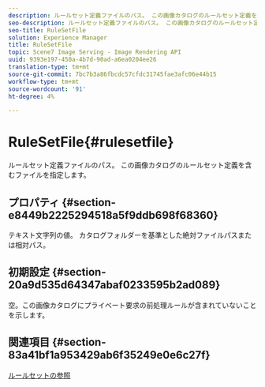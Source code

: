 ```yaml
---
description: ルールセット定義ファイルのパス。 この画像カタログのルールセット定義を含むファイルを指定します。
seo-description: ルールセット定義ファイルのパス。 この画像カタログのルールセット定義を含むファイルを指定します。
seo-title: RuleSetFile
solution: Experience Manager
title: RuleSetFile
topic: Scene7 Image Serving - Image Rendering API
uuid: 9393e197-450a-4b7d-90ad-a6ea0204ee26
translation-type: tm+mt
source-git-commit: 7bc7b3a86fbcdc57cfdc31745fae3afc06e44b15
workflow-type: tm+mt
source-wordcount: '91'
ht-degree: 4%

---
```



# RuleSetFile{#rulesetfile}

ルールセット定義ファイルのパス。 この画像カタログのルールセット定義を含むファイルを指定します。

## プロパティ {#section-e8449b2225294518a5f9ddb698f68360}

テキスト文字列の値。 カタログフォルダーを基準とした絶対ファイルパスまたは相対パス。

## 初期設定 {#section-20a9d535d64347abaf0233595b2ad089}

空。この画像カタログにプライベート要求の前処理ルールが含まれていないことを示します。

## 関連項目 {#section-83a41bf1a953429ab6f35249e0e6c27f}

[ルールセットの参照](../../../../../is-api/image-catalog/image-serving-api-ref/c-image-catalog-reference/c-rule-set-reference/c-rule-set-reference.md#concept-3e5058cf3507470b82cac638df23ea8e)
